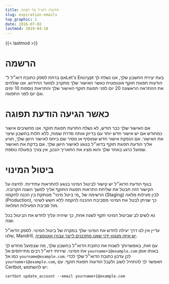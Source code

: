 ```yaml
---
title: הודעות דוא״ל על תפוגה
slug: expiration-emails
top_graphic: 1
date: 2016-07-02
lastmod: 2019-04-18
---
```


{{< lastmod >}}

# הרשמה

אם ברחת לספק כתובת דוא״ל ל־Let's Encrypt בעת יצירת החשבון שלך, אנו נשלח לך הודעות תפוגת תוקף אוטומטית כאשר האישור שלך מתקרב למועד החידוש. אנו שולחים את ההתראה הראשונה 20 יום לפני תפוגת תוקף האישור שלך והתראות נוספות 10 ימים וגם יום לפני התפוגה.

# כאשר הגיעה הודעת תפוגה

אם האישור שלך כבר חודש, לא נשלח התרעת תפוגת תוקף. אנו מחשיבים אישור כמחודש אם יש אישור חדש יותר עם בדיוק אותה סדרת שמות, ללא תלות בחשבון שיצר את האישור. אם הנפקת אישור חדש שמוסיף או מסיר שם ביחס לאישור הישן שלך, תגיע אליך הודעת תפוגת תוקף בדוא״ל בנוגע לאישור הישן שלך. אם בדקת את האישור שפועל כרגע באתר שלך והוא מציג את התאריך הנכון, אין צורך בפעולה נוספת.

# ביטול המינוי

בגוף הודעת הדוא״ל יש קישור לביטול המינוי בנוגע להתראות עתידיות. לחיצה על הקישור הזה תבטל את שליחת התראות תפוגת התוקף אליך למשך השנה הקרובה. הרשימה של „מי ביטל מינוי” מנותקת בין הכנה להקמה (Staging) לבין פעילות מלאה (Production), כך שניתן לבטל את המינוי מסביבת ההכנה להקמה ללא חשש לשינוי מול סביבת הפעילות המלאה.

נא לשים לב שביטול המינוי תקף לשנה אחת, כך שיהיה עליך לחדש את הביטול בכל שנה.

עדיין אין לנו דרך יעילה לחדש את המינוי שלך במקרה של ביטול המינוי. לספק הדוא״ל שלנו, Mandrill, [יש איזה מנגנון ידני שאנו מתכננים לייצר עבורו אוטומציה](https://mandrill.zendesk.com/hc/en-us/articles/205582947-About-Unsubscribes).

עם זאת, באפשרותך לשנות את כתובת הדוא״ל בחשבון שלך, מה שבפועל מחדש לך את המינוי. שירותי דוא״ל רבים מתייחסים אל `yourname+1@example.com` באותו אופן כמו אל `yourname@example.com`. לכן עדכון כתובת הדוא״ל שלך לכדי `yourname+1@example.com`, תאפשר לך להתחיל לשוב ולקבל הודעות תפוגת תוקף. עם Certbot, יש להשתמש:

`certbot update_account --email yourname+1@example.com`
